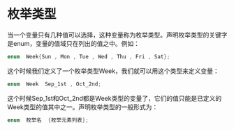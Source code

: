 # 枚举类型

当一个变量只有几种值可以选择，这种变量称为枚举类型。声明枚举类型的关键字是enum，变量的值域只在列出的值之中。例如：

```c
enum  Week{Sun , Mon , Tue , Wed , Thu , Fri , Sat};
```

这个时候我们定义了一个枚举类型Week，我们就可以用这个类型来定义变量：

```c
enum  Week  Sep_1st , Oct_2nd;
```

这个时候Sep_1st和Oct_2nd都是Week类型的变量了，它们的值只能是已定义的Week类型的值其中之一。声明枚举类型的一般形式为：

```c
enum  枚举名  {枚举元素列表};
```